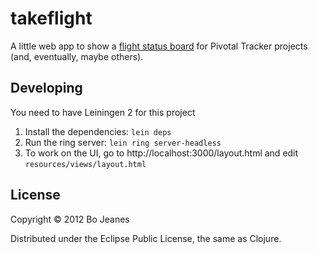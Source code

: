 # takeflight

A little web app to show a [flight status board](http://culturedcode.com/status/) for Pivotal Tracker projects (and, eventually, maybe others).

## Developing

You need to have Leiningen 2 for this project

1. Install the dependencies: `lein deps`
1. Run the ring server: `lein ring server-headless`
1. To work on the UI, go to http://localhost:3000/layout.html and edit `resources/views/layout.html`

## License

Copyright © 2012 Bo Jeanes

Distributed under the Eclipse Public License, the same as Clojure.
